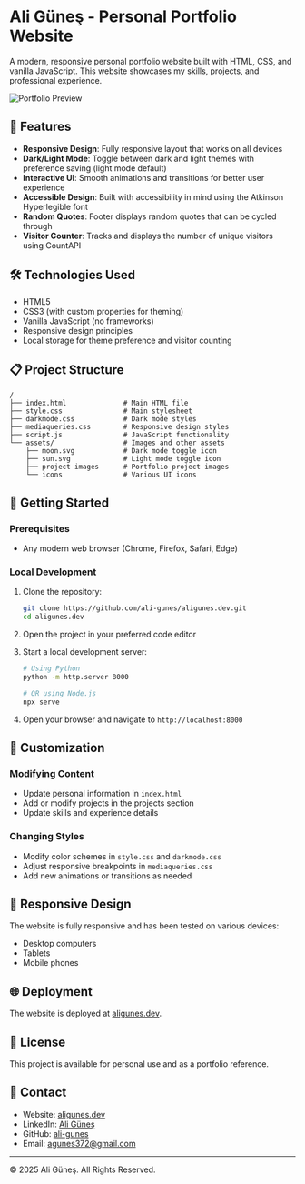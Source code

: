 # Ali Güneş - Personal Portfolio Website

A modern, responsive personal portfolio website built with HTML, CSS, and vanilla JavaScript. This website showcases my skills, projects, and professional experience.

![Portfolio Preview](https://aligunes.dev)

## 🌟 Features

- **Responsive Design**: Fully responsive layout that works on all devices
- **Dark/Light Mode**: Toggle between dark and light themes with preference saving (light mode default)
- **Interactive UI**: Smooth animations and transitions for better user experience
- **Accessible Design**: Built with accessibility in mind using the Atkinson Hyperlegible font
- **Random Quotes**: Footer displays random quotes that can be cycled through
- **Visitor Counter**: Tracks and displays the number of unique visitors using CountAPI

## 🛠️ Technologies Used

- HTML5
- CSS3 (with custom properties for theming)
- Vanilla JavaScript (no frameworks)
- Responsive design principles
- Local storage for theme preference and visitor counting

## 📋 Project Structure

```
/
├── index.html              # Main HTML file
├── style.css               # Main stylesheet
├── darkmode.css            # Dark mode styles
├── mediaqueries.css        # Responsive design styles
├── script.js               # JavaScript functionality
└── assets/                 # Images and other assets
    ├── moon.svg            # Dark mode toggle icon
    ├── sun.svg             # Light mode toggle icon
    ├── project images      # Portfolio project images
    └── icons               # Various UI icons
```

## 🚀 Getting Started

### Prerequisites

- Any modern web browser (Chrome, Firefox, Safari, Edge)

### Local Development

1. Clone the repository:
   ```bash
   git clone https://github.com/ali-gunes/aligunes.dev.git
   cd aligunes.dev
   ```

2. Open the project in your preferred code editor

3. Start a local development server:
   ```bash
   # Using Python
   python -m http.server 8000
   
   # OR using Node.js
   npx serve
   ```

4. Open your browser and navigate to `http://localhost:8000`

## 🔄 Customization

### Modifying Content

- Update personal information in `index.html`
- Add or modify projects in the projects section
- Update skills and experience details

### Changing Styles

- Modify color schemes in `style.css` and `darkmode.css`
- Adjust responsive breakpoints in `mediaqueries.css`
- Add new animations or transitions as needed

## 📱 Responsive Design

The website is fully responsive and has been tested on various devices:
- Desktop computers
- Tablets
- Mobile phones

## 🌐 Deployment

The website is deployed at [aligunes.dev](https://aligunes.dev).

## 📄 License

This project is available for personal use and as a portfolio reference.

## 👤 Contact

- Website: [aligunes.dev](https://aligunes.dev)
- LinkedIn: [Ali Güneş](https://www.linkedin.com/in/kepcejeff/)
- GitHub: [ali-gunes](https://github.com/ali-gunes)
- Email: [agunes372@gmail.com](mailto:agunes372@gmail.com)

---

© 2025 Ali Güneş. All Rights Reserved.
